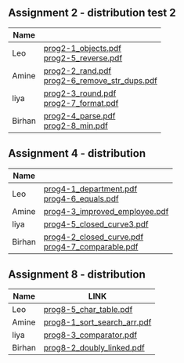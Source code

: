 ## Assignment 2 - distribution  test 2

| Name   |                                                              |
| ------ | ------------------------------------------------------------ |
| Leo    | [prog2-1_objects.pdf](https://github.com/leone2016/FPP_ASSIGNMENTS/blob/main/LESSON_2_DOC/prog2-1_objects.pdf)<br />[prog2-5_reverse.pdf](https://github.com/leone2016/FPP_ASSIGNMENTS/blob/main/LESSON_2_DOC/prog2-5_reverse.pdf) |
| Amine  | [prog2-2_rand.pdf](https://github.com/leone2016/FPP_ASSIGNMENTS/blob/main/LESSON_2_DOC/prog2-2_rand.pdf)<br />[prog2-6_remove_str_dups.pdf](https://github.com/leone2016/FPP_ASSIGNMENTS/blob/main/LESSON_2_DOC/prog2-6_remove_str_dups.pdf) |
| liya   | [prog2-3_round.pdf](https://github.com/leone2016/FPP_ASSIGNMENTS/blob/main/LESSON_2_DOC/prog2-3_round.pdf)<br />[prog2-7_format.pdf](https://github.com/leone2016/FPP_ASSIGNMENTS/blob/main/LESSON_2_DOC/prog2-7_format.pdf) |
| Birhan | [prog2-4_parse.pdf](https://github.com/leone2016/FPP_ASSIGNMENTS/blob/main/LESSON_2_DOC/prog2-4_parse.pdf)<br />[prog2-8_min.pdf](https://github.com/leone2016/FPP_ASSIGNMENTS/blob/main/LESSON_2_DOC/prog2-8_min.pdf) |

## Assignment 4 - distribution

| Name   |                                                              |
| ------ | ------------------------------------------------------------ |
| Leo    | [prog4-1_department.pdf](https://github.com/leone2016/FPP_ASSIGNMENTS/blob/main/LESSON_4_DOC/prog4-1_department.pdf)<br />[prog4-6_equals.pdf](https://github.com/leone2016/FPP_ASSIGNMENTS/blob/main/LESSON_4_DOC/prog4-6_equals.pdf) |
| Amine  | [prog4-3_improved_employee.pdf](https://github.com/leone2016/FPP_ASSIGNMENTS/blob/main/LESSON_4_DOC/prog4-3_improved_employee.pdf) |
| liya   | [prog4-5_closed_curve3.pdf](https://github.com/leone2016/FPP_ASSIGNMENTS/blob/main/LESSON_4_DOC/prog4-5_closed_curve3.pdf) |
| Birhan | [prog4-2_closed_curve.pdf](https://github.com/leone2016/FPP_ASSIGNMENTS/blob/main/LESSON_4_DOC/prog4-2_closed_curve.pdf)<br />[prog4-7_comparable.pdf](https://github.com/leone2016/FPP_ASSIGNMENTS/blob/main/LESSON_4_DOC/prog4-7_comparable.pdf) |

## Assignment 8 - distribution

| Name   | LINK                                                         |
| ------ | ------------------------------------------------------------ |
| Leo    | [prog8-5_char_table.pdf](https://github.com/leone2016/FPP_ASSIGNMENTS/blob/main/LESSON_8_DOC/prog8-5_char_table.pdf) |
| Amine  | [prog8-1_sort_search_arr.pdf](https://github.com/leone2016/FPP_ASSIGNMENTS/blob/main/LESSON_8_DOC/prog8-1_sort_search_arr.pdf) |
| liya   | [prog8-3_comparator.pdf](https://github.com/leone2016/FPP_ASSIGNMENTS/blob/main/LESSON_8_DOC/prog8-3_comparator.pdf) |
| Birhan | [prog8-2_doubly_linked.pdf](https://github.com/leone2016/FPP_ASSIGNMENTS/blob/main/LESSON_8_DOC/prog8-2_doubly_linked.pdf) |

